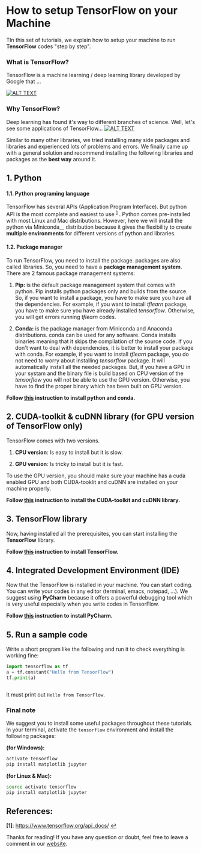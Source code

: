 
# How to setup TensorFlow on your Machine
TIn this set of tutorials, we explain how to setup your machine to run __TensorFlow__ codes "step by step".

### What is TensorFlow?
TensorFlow is a machine learning / deep learning library developed by Google that ...

[![ALT TEXT](http://img.youtube.com/vi/oZikw5k_2FM/0.jpg)](http://www.youtube.com/watch?v=oZikw5k_2FM "What is TensorFlow")

### Why TensorFlow?
Deep learning has found it's way to different branches of science. Well, let's see some applications of TensorFlow...
[![ALT TEXT](http://img.youtube.com/vi/mWl45NkFBOc/0.jpg)](http://www.youtube.com/watch?v=mWl45NkFBOc "Why TensorFlow")

Similar to many other libraries, we tried installing many side packages and libraries and experienced lots of problems and errors. We finally came up with a general solution and recommend installing the following libraries and packages as the __best way__ around it.

## 1. Python
#### 1.1. Python programing language
TensorFlow has several APIs (Application Program Interface). But python API is the most complete and easiest to use <sup id="a1">[1](#f1)</sup>
. Python comes pre-installed with most Linux and Mac distributions. However, here we will install the python via Miniconda__ distribution because it gives the flexibility to create __multiple environments__ for different versions of python and libraries.


#### 1.2. Package manager
To run TensorFlow, you need to install the package. packages are also called libraries. So, you need to have a __package management system__. There are 2 famous package management systems:
1. __Pip:__ is the default package management system that comes with python. Pip installs python packages only and builds from the source. So, if you want to install a package, you have to make sure you have all the dependencies. For example, if you want to install _tflearn_ package, you have to make sure you have already installed _tensorflow_. Otherwise, you will get errors running _tflearn_ codes.

2. __Conda:__ is the package manager from Miniconda and Anaconda distributions. conda can be used for any software. Conda installs binaries meaning that it skips the compilation of the source code. If you don't want to deal with dependencies, it is better to install your package with conda. For example, if you want to install _tflearn_ package, you do not need to worry about installing _tensorflow_ package. It will automatically install all the needed packages. But, if you have a GPU in your systam and the binary file is build based on CPU version of the _tensorflow_ you will not be able to use the GPU version. Otherwise, you have to find the proper binary which has been built on GPU version.

__Follow [this](1_Install_Python_Conda.md) instruction to install python and conda.__

## 2. CUDA-toolkit & cuDNN library (for GPU version of TensorFlow only)

TensorFlow comes with two versions.
1. __CPU version__: Is easy to install but it is slow.

2. __GPU version__: Is tricky to install but it is fast.

To use the GPU version, you should make sure your machine has a cuda enabled GPU and both CUDA-tooklit and cuDNN are installed on your machine properly.

__Follow [this](2_CUDA_cuDNN.md) instruction to install the CUDA-toolkit and cuDNN library.__

## 3. TensorFlow library
Now, having installed all the prerequisites, you can start installing the __TensorFlow__ library.

__Follow [this](3_Install_TensorFlow.md) instruction to install TensorFlow.__

## 4. Integrated Development Environment (IDE)
Now that the TensorFlow is installed in your machine. You can start coding. You can write your codes in any editor (terminal, emacs, notepad, ...). We suggest using __PyCharm__ because it offers a powerful debugging tool which is very useful especially when you write codes in TensorFlow.

__Follow [this](4_Install_PyCharm.md) instruction to install PyCharm.__

## 5. Run a sample code
Write a short program like the following and run it to check everything is working fine:
```python
import tensorflow as tf
a = tf.constant("Hello from TensorFlow")
tf.print(a)
```
```python

```
It must print out `Hello from TensorFlow`.

### Final note
We suggest you to install some useful packages throughout these tutorials. In your terminal, activate the ```tensorflow``` environment and install the following packages:

__(for Windows):__
```bash
activate tensorflow
pip install matplotlib jupyter
```

__(for Linux & Mac):__
```bash
source activate tensorflow
pip install matplotlib jupyter
```

## References:

<b id="f1">[1]</b>: https://www.tensorflow.org/api_docs/ [↩](#a1)


Thanks for reading! If you have any question or doubt, feel free to leave a comment in our [website](http://easy-tensorflow.com/).
